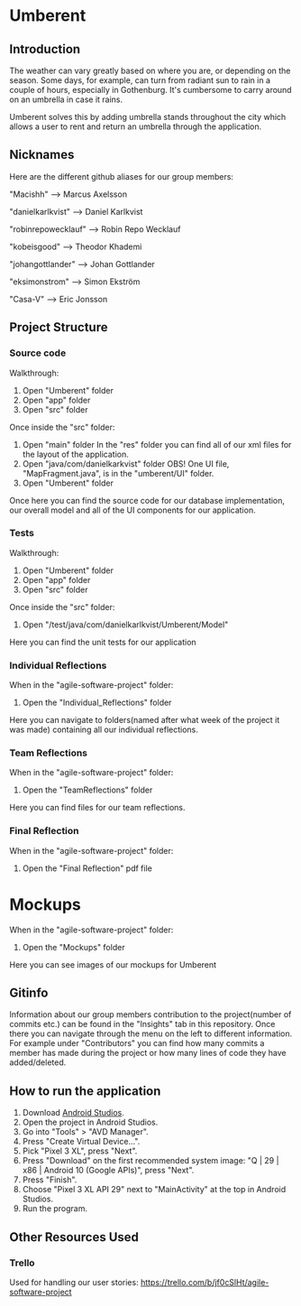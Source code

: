 # Umberent

## Introduction

The weather can vary greatly based on where you are, or depending on the season. 
Some days, for example, can turn from radiant sun to rain in a couple of hours, especially in Gothenburg. 
It's cumbersome to carry around on an umbrella in case it rains.

Umberent solves this by adding umbrella stands throughout the city which allows a user to rent and return an umbrella through the application. 

## Nicknames

Here are the different github aliases for our group members:

"Macishh" --> Marcus Axelsson

"danielkarlkvist" --> Daniel Karlkvist

"robinrepowecklauf" --> Robin Repo Wecklauf

"kobeisgood" --> Theodor Khademi

"johangottlander" --> Johan Gottlander

"eksimonstrom" --> Simon Ekström

"Casa-V" --> Eric Jonsson

## Project Structure

### Source code 
Walkthrough: 
1. Open "Umberent" folder
2. Open "app" folder
3. Open "src" folder

Once inside the "src" folder:
1. Open "main" folder
In the "res" folder you can find all of our xml files for the layout of the application. 
2. Open "java/com/danielkarkvist" folder
OBS! One UI file, "MapFragment.java", is in the "umberent/UI" folder. 
3. Open "Umberent" folder

Once here you can find the source code for our database implementation, our overall model and all of the UI components for our application.

### Tests
Walkthrough: 
1. Open "Umberent" folder
2. Open "app" folder
3. Open "src" folder

Once inside the "src" folder:
1. Open "/test/java/com/danielkarlkvist/Umberent/Model"

Here you can find the unit tests for our application

### Individual Reflections
When in the "agile-software-project" folder:
1. Open the "Individual_Reflections" folder

Here you can navigate to folders(named after what week of the project it was made) containing all our individual reflections.

### Team Reflections 
When in the "agile-software-project" folder:
1. Open the "TeamReflections" folder

Here you can find files for our team reflections.

### Final Reflection
When in the "agile-software-project" folder:
1. Open the "Final Reflection" pdf file

# Mockups 
When in the "agile-software-project" folder:
1. Open the "Mockups" folder

Here you can see images of our mockups for Umberent

## Gitinfo
Information about our group members contribution to the project(number of commits etc.) can be found in the "Insights" tab in this repository.
Once there you can navigate through the menu on the left to different information. For example under "Contributors" you can find how many commits
a member has made during the project or how many lines of code they have added/deleted. 

## How to run the application

1. Download [Android Studios](https://www.google.com).
2. Open the project in Android Studios.
3. Go into "Tools" > "AVD Manager".
4. Press "Create Virtual Device...".
5. Pick "Pixel 3 XL", press "Next".
7. Press "Download" on the first recommended system image: "Q | 29 | x86 | Android 10 (Google APIs)", press "Next".
8. Press "Finish".
9. Choose "Pixel 3 XL API 29" next to "MainActivity" at the top in Android Studios.
10. Run the program.

## Other Resources Used

### Trello 
Used for handling our user stories:
https://trello.com/b/jf0cSlHt/agile-software-project


